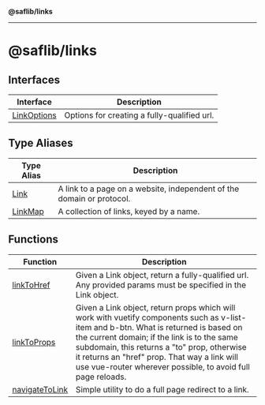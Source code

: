 **@saflib/links**

***

# @saflib/links

## Interfaces

| Interface | Description |
| ------ | ------ |
| [LinkOptions](interfaces/LinkOptions.md) | Options for creating a fully-qualified url. |

## Type Aliases

| Type Alias | Description |
| ------ | ------ |
| [Link](type-aliases/Link.md) | A link to a page on a website, independent of the domain or protocol. |
| [LinkMap](type-aliases/LinkMap.md) | A collection of links, keyed by a name. |

## Functions

| Function | Description |
| ------ | ------ |
| [linkToHref](functions/linkToHref.md) | Given a Link object, return a fully-qualified url. Any provided params must be specified in the Link object. |
| [linkToProps](functions/linkToProps.md) | Given a Link object, return props which will work with vuetify components such as v-list-item and b-btn. What is returned is based on the current domain; if the link is to the same subdomain, this returns a "to" prop, otherwise it returns an "href" prop. That way a link will use vue-router wherever possible, to avoid full page reloads. |
| [navigateToLink](functions/navigateToLink.md) | Simple utility to do a full page redirect to a link. |

